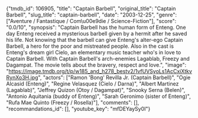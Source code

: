 {"tmdb_id": 106905, "title": "Captain Barbell", "original_title": "Captain Barbell", "slug_title": "captain-barbell", "date": "2003-12-25", "genre": ["Aventure / Fantastique / Com\u00e9die / Science-Fiction"], "score": "0.0/10", "synopsis": "Captain Barbell has the human form of Enteng. One day Enteng received a mysterious barbell given by a hermit after he saved his life. Not knowing that the barbell can give Enteng's alter-ego Captain Barbell, a hero for the poor and mistreated people. Also in the cast is Enteng's dream girl Cielo, an elementary music teacher who's in love to Captain Barbell. With Captain Barbell's arch-enemies Lagablab, Freezy and Dagampat. The movie tells about the bravery, respect and love.", "image": "https://image.tmdb.org/t/p/w185_and_h278_bestv2/1vfUVSyoLs1AcCxiXtkvRynXo3H.jpg", "actors": ["Ramon 'Bong' Revilla Jr. (Captain Barbell)", "Ogie Alcasid (Enteng)", "Regine Velasquez (Cielo / Darna)", "Albert Martinez (Lagablab)", "Jeffrey Quizon (Otoy / Dagampat)", "Snooky Serna (Belen)", "Antonio Aquitania (buddy of Enteng)", "Sarah Geronimo (sister of Enteng)", "Rufa Mae Quinto (Freezy / Rosella)"], "comments": [], "recommandations_id": [], "youtube_key": "mfDEYaySy0I"}